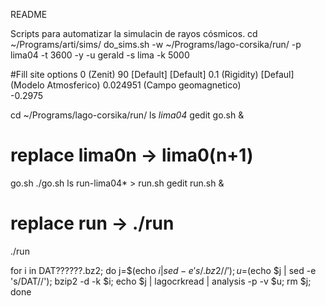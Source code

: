 README

Scripts para automatizar la simulacin de rayos cósmicos. 
cd ~/Programs/arti/sims/
do_sims.sh -w ~/Programs/lago-corsika/run/ -p lima04 -t 3600 -y -u gerald -s lima -k 5000

#Fill site options
0              (Zenit)
90
[Default]
[Default]
0.1            (Rigidity)
[Defaul]       (Modelo Atmosferico)
0.024951	(Campo geomagnetico)   
-0.2975

cd ~/Programs/lago-corsika/run/
ls *lima04*
gedit go.sh &
# replace lima0n  -> lima0(n+1)
go.sh
./go.sh
ls run-lima04* > run.sh
gedit run.sh &
# replace run  -> ./run
./run


for i in DAT??????.bz2; do j=$(echo $i | sed -e 's/.bz2//'); u=$(echo $j | sed -e 's/DAT//'); bzip2 -d -k $i; echo $j | lagocrkread | analysis -p -v $u; rm $j; done
